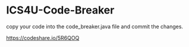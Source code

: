# ICS4U-Code-Breaker
copy your code into the code_breaker.java file and commit the changes.


https://codeshare.io/5R6QOQ
